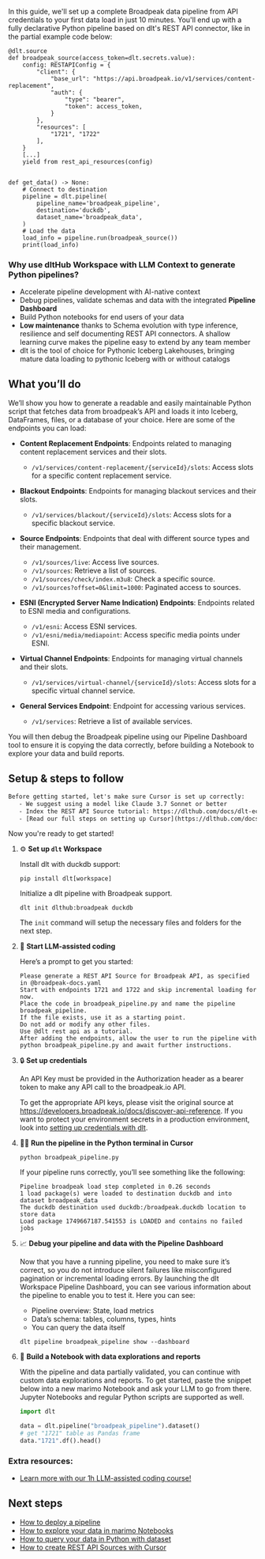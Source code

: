 In this guide, we'll set up a complete Broadpeak data pipeline from API credentials to your first data load in just 10 minutes. You'll end up with a fully declarative Python pipeline based on dlt's REST API connector, like in the partial example code below:

```python-outcome
@dlt.source
def broadpeak_source(access_token=dlt.secrets.value):
    config: RESTAPIConfig = {
        "client": {
            "base_url": "https://api.broadpeak.io/v1/services/content-replacement",
            "auth": {
                "type": "bearer",
                "token": access_token,
            }
        },
        "resources": [
            "1721", "1722"
        ],
    }
    [...]
    yield from rest_api_resources(config)


def get_data() -> None:
    # Connect to destination
    pipeline = dlt.pipeline(
        pipeline_name='broadpeak_pipeline',
        destination='duckdb',
        dataset_name='broadpeak_data', 
    )
    # Load the data
    load_info = pipeline.run(broadpeak_source())
    print(load_info) 
```

### Why use dltHub Workspace with LLM Context to generate Python pipelines?

- Accelerate pipeline development with AI-native context
- Debug pipelines, validate schemas and data with the integrated **Pipeline Dashboard**
- Build Python notebooks for end users of your data
- **Low maintenance** thanks to Schema evolution with type inference, resilience and self documenting REST API connectors. A shallow learning curve makes the pipeline easy to extend by any team member
- dlt is the tool of choice for Pythonic Iceberg Lakehouses, bringing mature data loading to pythonic Iceberg with or without catalogs

## What you’ll do

We’ll show you how to generate a readable and easily maintainable Python script that fetches data from broadpeak’s API and loads it into Iceberg, DataFrames, files, or a database of your choice. Here are some of the endpoints you can load:

- **Content Replacement Endpoints**: Endpoints related to managing content replacement services and their slots.
  - `/v1/services/content-replacement/{serviceId}/slots`: Access slots for a specific content replacement service.

- **Blackout Endpoints**: Endpoints for managing blackout services and their slots.
  - `/v1/services/blackout/{serviceId}/slots`: Access slots for a specific blackout service.

- **Source Endpoints**: Endpoints that deal with different source types and their management.
  - `/v1/sources/live`: Access live sources.
  - `/v1/sources`: Retrieve a list of sources.
  - `/v1/sources/check/index.m3u8`: Check a specific source.
  - `/v1/sources?offset=0&limit=1000`: Paginated access to sources.

- **ESNI (Encrypted Server Name Indication) Endpoints**: Endpoints related to ESNI media and configurations.
  - `/v1/esni`: Access ESNI services.
  - `/v1/esni/media/mediapoint`: Access specific media points under ESNI.

- **Virtual Channel Endpoints**: Endpoints for managing virtual channels and their slots.
  - `/v1/services/virtual-channel/{serviceId}/slots`: Access slots for a specific virtual channel service. 

- **General Services Endpoint**: Endpoint for accessing various services.
  - `/v1/services`: Retrieve a list of available services.

You will then debug the Broadpeak pipeline using our Pipeline Dashboard tool to ensure it is copying the data correctly, before building a Notebook to explore your data and build reports.

## Setup & steps to follow

```default
Before getting started, let's make sure Cursor is set up correctly:
   - We suggest using a model like Claude 3.7 Sonnet or better
   - Index the REST API Source tutorial: https://dlthub.com/docs/dlt-ecosystem/verified-sources/rest_api/ and add it to context as **@dlt rest api**
   - [Read our full steps on setting up Cursor](https://dlthub.com/docs/dlt-ecosystem/llm-tooling/cursor-restapi#23-configuring-cursor-with-documentation)
```

Now you're ready to get started!

1. ⚙️ **Set up `dlt` Workspace**
    
    Install dlt with duckdb support:
    ```shell
    pip install dlt[workspace]
    ```

    Initialize a dlt pipeline with Broadpeak support.
    ```shell
    dlt init dlthub:broadpeak duckdb
    ```

    The `init` command will setup the necessary files and folders for the next step.
    
2. 🤠 **Start LLM-assisted coding**
    
    Here’s a prompt to get you started:
    
    ```prompt
    Please generate a REST API Source for Broadpeak API, as specified in @broadpeak-docs.yaml 
    Start with endpoints 1721 and 1722 and skip incremental loading for now. 
    Place the code in broadpeak_pipeline.py and name the pipeline broadpeak_pipeline. 
    If the file exists, use it as a starting point. 
    Do not add or modify any other files. 
    Use @dlt rest api as a tutorial. 
    After adding the endpoints, allow the user to run the pipeline with python broadpeak_pipeline.py and await further instructions.
    ```

    
3. 🔒 **Set up credentials** 
    
    An API Key must be provided in the Authorization header as a bearer token to make any API call to the broadpeak.io API.
    
    To get the appropriate API keys, please visit the original source at https://developers.broadpeak.io/docs/discover-api-reference.
    If you want to protect your environment secrets in a production environment, look into [setting up credentials with dlt](https://dlthub.com/docs/walkthroughs/add_credentials).
    
4. 🏃‍♀️ **Run the pipeline in the Python terminal in Cursor**
    
    ```shell
    python broadpeak_pipeline.py
    ```
    
    If your pipeline runs correctly, you’ll see something like the following:
    
    ```shell
    Pipeline broadpeak load step completed in 0.26 seconds
    1 load package(s) were loaded to destination duckdb and into dataset broadpeak_data
    The duckdb destination used duckdb:/broadpeak.duckdb location to store data
    Load package 1749667187.541553 is LOADED and contains no failed jobs
    ```
    
5. 📈 **Debug your pipeline and data with the Pipeline Dashboard**

    Now that you have a running pipeline, you need to make sure it’s correct, so you do not introduce silent failures like misconfigured pagination or incremental loading errors. By launching the dlt Workspace Pipeline Dashboard, you can see various information about the pipeline to enable you to test it. Here you can see:
    - Pipeline overview: State, load metrics
    - Data’s schema: tables, columns, types, hints
    - You can query the data itself
    
    ```shell
    dlt pipeline broadpeak_pipeline show --dashboard
    ```
    
6. 🐍 **Build a Notebook with data explorations and reports**

    With the pipeline and data partially validated, you can continue with custom data explorations and reports. To get started, paste the snippet below into a new marimo Notebook and ask your LLM to go from there. Jupyter Notebooks and regular Python scripts are supported as well.

    
    ```python
    import dlt

   data = dlt.pipeline("broadpeak_pipeline").dataset()
   # get "1721" table as Pandas frame
   data."1721".df().head()
    ```

### Extra resources:

- [Learn more with our 1h LLM-assisted coding course!](https://www.youtube.com/watch?v=GGid70rnJuM)

## Next steps

- [How to deploy a pipeline](https://dlthub.com/docs/walkthroughs/deploy-a-pipeline)
- [How to explore your data in marimo Notebooks](https://dlthub.com/docs/general-usage/dataset-access/marimo)
- [How to query your data in Python with dataset](https://dlthub.com/docs/general-usage/dataset-access/dataset)
- [How to create REST API Sources with Cursor](https://dlthub.com/docs/dlt-ecosystem/llm-tooling/cursor-restapi)